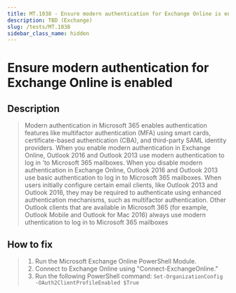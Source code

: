 ```yaml
---
title: MT.1038 - Ensure modern authentication for Exchange Online is enabled
description: TBD (Exchange)
slug: /tests/MT.1038
sidebar_class_name: hidden
---
```


# Ensure modern authentication for Exchange Online is enabled

## Description

> Modern authentication in Microsoft 365 enables authentication features like multifactor authentication (MFA) using smart cards, certificate-based authentication (CBA), and third-party SAML identity providers. When you enable modern authentication in Exchange Online, Outlook 2016 and Outlook 2013 use modern authentication to log in 'to Microsoft 365 mailboxes. When you disable modern authentication in Exchange Online, Outlook 2016 and Outlook 2013 use basic authentication to log in to Microsoft 365 mailboxes.
> When users initially configure certain email clients, like Outlook 2013 and Outlook 2016, they may be required to authenticate using enhanced authentication mechanisms, such as multifactor authentication. Other Outlook clients that are available in Microsoft 365 (for example, Outlook Mobile and Outlook for Mac 2016) always use modern uthentication to log in to Microsoft 365 mailboxes

## How to fix

> 1. Run the Microsoft Exchange Online PowerShell Module.
> 2. Connect to Exchange Online using "Connect-ExchangeOnline."
> 3. Run the following PowerShell command: `Set-OrganizationConfig -OAuth2ClientProfileEnabled $True`
